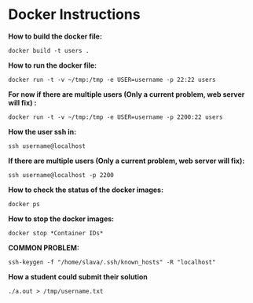 # Docker Instructions

**How to build the docker file:**

`docker build -t users .`

**How to run the docker file:**

`docker run -t -v ~/tmp:/tmp -e USER=username -p 22:22 users`

**For now if there are multiple users (Only a current problem, web server will fix) :**

`docker run -t -v ~/tmp:/tmp -e USER=username -p 2200:22 users`

**How the user ssh in:**

`ssh username@localhost`

**If there are multiple users (Only a current problem, web server will fix):**

`ssh username@localhost -p 2200`

**How to check the status of the docker images:**

`docker ps`

**How to stop the docker images:**

`docker stop *Container IDs*`

**COMMON PROBLEM:**

`ssh-keygen -f "/home/slava/.ssh/known_hosts" -R "localhost"`

**How a student could submit their solution**

`./a.out > /tmp/username.txt`


